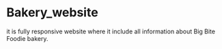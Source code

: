 # Bakery_website
it is fully responsive website where it include all information about Big Bite Foodie bakery.
